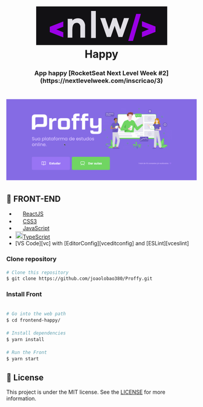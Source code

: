 <h1 align="center">
    <img alt="Go Stack logo" src="https://github.com/joaolobao380/Proffy/blob/assets/nlw3.png?raw=true" />
    <br>
    Happy
</h1>
<h3 align="center">
  App happy [RocketSeat Next Level Week #2](https://nextlevelweek.com/inscricao/3)
</h3>

<h1 align="center">
    <img alt="Proffy" src="https://raw.githubusercontent.com/joaolobao380/Proffy/assets/Proffy-gif.gif" width="800px" />
</h1>

## :rocket: FRONT-END
-   <img src="https://cdn.worldvectorlogo.com/logos/react.svg" width="20px" height="15px">[ReactJS](https://reactjs.org/)
-   <img src="https://breitembach.github.io/assets/icons/css.png" width="20px" height="17px">[CSS3](https://www.w3.org/Style/CSS/Overview.en.html)
-   <img src="https://img1.gratispng.com/20180809/rok/kisspng-javascript-and-jquery-interactive-front-end-web-d--5b6cfa25cf8a30.0077362015338685818501.jpg"                 width="20px" height="15px">[JavaScript](https://www.typescriptlang.org/)
-   <img src="https://encrypted-tbn0.gstatic.com/images?q=tbn%3AANd9GcQWMKVBJ_CZ61ofL_QC6KgtbZj9zYrJPrSyCw&usqp=CAU" width="20px" height="20px">[TypeScript](https://www.typescriptlang.org/)
-   [VS Code][vc] with [EditorConfig][vceditconfig] and [ESLint][vceslint]




### Clone repository
```bash
# Clone this repository
$ git clone https://github.com/joaolobao380/Proffy.git
```


### Install Front
```bash

# Go into the web path
$ cd frontend-happy/

# Install dependencies
$ yarn install

# Run the Front
$ yarn start
```


## :memo: License

This project is under the MIT license. See the [LICENSE](LICENSE) for more information.
